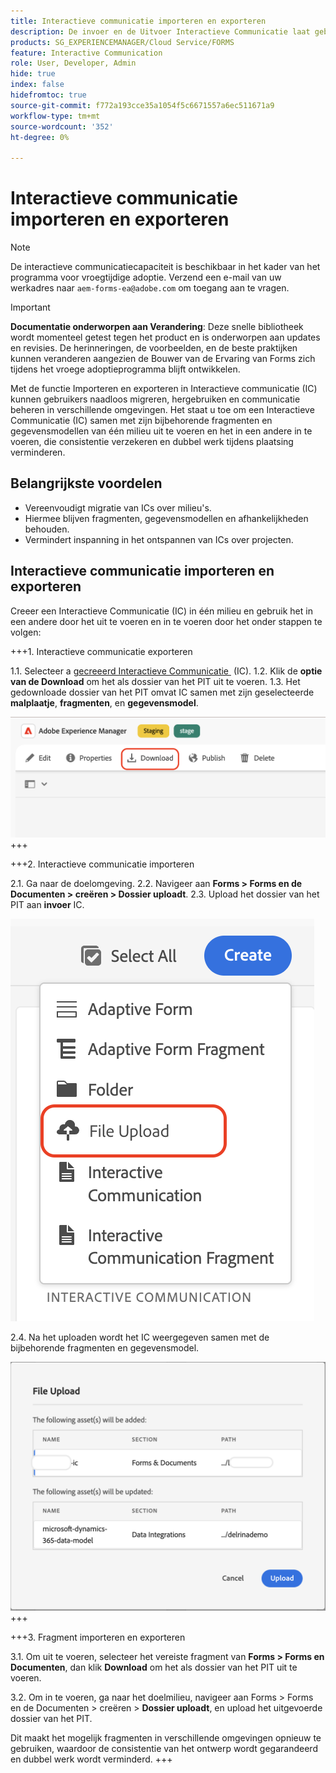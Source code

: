 ```yaml
---
title: Interactieve communicatie importeren en exporteren
description: De invoer en de Uitvoer Interactieve Communicatie laat gebruikers toe om, mededelingen over milieu's foutloos te migreren, opnieuw te gebruiken en te beheren.
products: SG_EXPERIENCEMANAGER/Cloud Service/FORMS
feature: Interactive Communication
role: User, Developer, Admin
hide: true
index: false
hidefromtoc: true
source-git-commit: f772a193cce35a1054f5c6671557a6ec511671a9
workflow-type: tm+mt
source-wordcount: '352'
ht-degree: 0%

---
```



# Interactieve communicatie importeren en exporteren

>[!NOTE]
>
> De interactieve communicatiecapaciteit is beschikbaar in het kader van het programma voor vroegtijdige adoptie. Verzend een e-mail van uw werkadres naar `aem-forms-ea@adobe.com` om toegang aan te vragen.

>[!IMPORTANT]
>
> **Documentatie onderworpen aan Verandering**: Deze snelle bibliotheek wordt momenteel getest tegen het product en is onderworpen aan updates en revisies. De herinneringen, de voorbeelden, en de beste praktijken kunnen veranderen aangezien de Bouwer van de Ervaring van Forms zich tijdens het vroege adoptieprogramma blijft ontwikkelen.

Met de functie Importeren en exporteren in Interactieve communicatie (IC) kunnen gebruikers naadloos migreren, hergebruiken en communicatie beheren in verschillende omgevingen. Het staat u toe om een Interactieve Communicatie (IC) samen met zijn bijbehorende fragmenten en gegevensmodellen van één milieu uit te voeren en het in een andere in te voeren, die consistentie verzekeren en dubbel werk tijdens plaatsing verminderen.

## Belangrijkste voordelen

- Vereenvoudigt migratie van ICs over milieu&#39;s.
- Hiermee blijven fragmenten, gegevensmodellen en afhankelijkheden behouden.
- Vermindert inspanning in het ontspannen van ICs over projecten.

## Interactieve communicatie importeren en exporteren

Creeer een Interactieve Communicatie (IC) in één milieu en gebruik het in een andere door het uit te voeren en in te voeren door het onder stappen te volgen:

+++&#x200B;1. Interactieve communicatie exporteren

1.1. Selecteer a [&#x200B; gecreeerd Interactieve Communicatie &#x200B;](https://experienceleague.adobe.com/nl/docs/experience-manager-cloud-service/content/forms/interactive-communication/create-interactive-communication) (IC).
1.2. Klik de **optie van de Download** om het als dossier van het PIT uit te voeren.
1.3. Het gedownloade dossier van het PIT omvat IC samen met zijn geselecteerde **malplaatje**, **fragmenten**, en **gegevensmodel**.

![&#x200B; vind IC Docu &#x200B;](/help/forms/interactive-communication/assets/downloadic.png)
+++

+++&#x200B;2. Interactieve communicatie importeren

2.1. Ga naar de doelomgeving.
2.2. Navigeer aan **Forms > Forms en de Documenten > creëren > Dossier uploadt**.
2.3. Upload het dossier van het PIT aan **invoer** IC.

![&#x200B; vind IC Docu &#x200B;](/help/forms/interactive-communication/assets/uploadfile.png)

2.4. Na het uploaden wordt het IC weergegeven samen met de bijbehorende fragmenten en gegevensmodel.

![&#x200B; vind IC Docu &#x200B;](/help/forms/interactive-communication/assets/importfragment.png)
+++

+++&#x200B;3. Fragment importeren en exporteren

3.1. Om uit te voeren, selecteer het vereiste fragment van **Forms > Forms en Documenten**, dan klik **Download** om het als dossier van het PIT uit te voeren.

3.2. Om in te voeren, ga naar het doelmilieu, navigeer aan Forms > Forms en de Documenten > creëren > **Dossier uploadt**, en upload het uitgevoerde dossier van het PIT.

Dit maakt het mogelijk fragmenten in verschillende omgevingen opnieuw te gebruiken, waardoor de consistentie van het ontwerp wordt gegarandeerd en dubbel werk wordt verminderd.
+++
